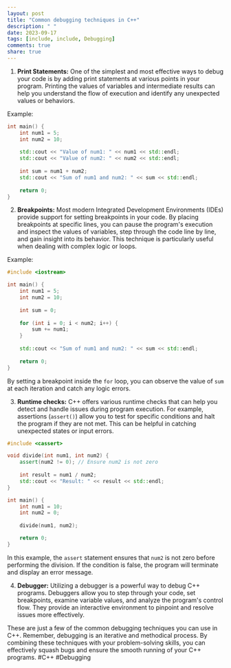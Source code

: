 ```yaml
---
layout: post
title: "Common debugging techniques in C++"
description: " "
date: 2023-09-17
tags: [include, include, Debugging]
comments: true
share: true
---
```


1. **Print Statements:** One of the simplest and most effective ways to debug your code is by adding print statements at various points in your program. Printing the values of variables and intermediate results can help you understand the flow of execution and identify any unexpected values or behaviors.

Example:

```cpp
int main() {
    int num1 = 5;
    int num2 = 10;
    
    std::cout << "Value of num1: " << num1 << std::endl;
    std::cout << "Value of num2: " << num2 << std::endl;
    
    int sum = num1 + num2;
    std::cout << "Sum of num1 and num2: " << sum << std::endl;
    
    return 0;
}
```

2. **Breakpoints:** Most modern Integrated Development Environments (IDEs) provide support for setting breakpoints in your code. By placing breakpoints at specific lines, you can pause the program's execution and inspect the values of variables, step through the code line by line, and gain insight into its behavior. This technique is particularly useful when dealing with complex logic or loops.

Example:

```cpp
#include <iostream>

int main() {
    int num1 = 5;
    int num2 = 10;
    
    int sum = 0;
    
    for (int i = 0; i < num2; i++) {
        sum += num1;
    }
    
    std::cout << "Sum of num1 and num2: " << sum << std::endl;
    
    return 0;
}
```

By setting a breakpoint inside the `for` loop, you can observe the value of `sum` at each iteration and catch any logic errors.

3. **Runtime checks:** C++ offers various runtime checks that can help you detect and handle issues during program execution. For example, assertions (`assert()`) allow you to test for specific conditions and halt the program if they are not met. This can be helpful in catching unexpected states or input errors.

```cpp
#include <cassert>

void divide(int num1, int num2) {
    assert(num2 != 0); // Ensure num2 is not zero
    
    int result = num1 / num2;
    std::cout << "Result: " << result << std::endl;
}

int main() {
    int num1 = 10;
    int num2 = 0;
    
    divide(num1, num2);

    return 0;
}
```

In this example, the `assert` statement ensures that `num2` is not zero before performing the division. If the condition is false, the program will terminate and display an error message.

4. **Debugger:** Utilizing a debugger is a powerful way to debug C++ programs. Debuggers allow you to step through your code, set breakpoints, examine variable values, and analyze the program's control flow. They provide an interactive environment to pinpoint and resolve issues more effectively.

These are just a few of the common debugging techniques you can use in C++. Remember, debugging is an iterative and methodical process. By combining these techniques with your problem-solving skills, you can effectively squash bugs and ensure the smooth running of your C++ programs. #C++ #Debugging